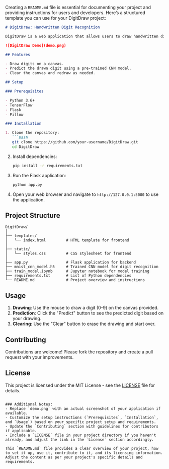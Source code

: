 Creating a `README.md` file is essential for documenting your project and providing instructions for users and developers. Here’s a structured template you can use for your DigitDraw project:

```markdown
# DigitDraw: Handwritten Digit Recognition

DigitDraw is a web application that allows users to draw handwritten digits and uses a trained convolutional neural network (CNN) model to predict the digit drawn.

![DigitDraw Demo](demo.png)

## Features

- Draw digits on a canvas.
- Predict the drawn digit using a pre-trained CNN model.
- Clear the canvas and redraw as needed.

## Setup

### Prerequisites

- Python 3.6+
- TensorFlow
- Flask
- Pillow

### Installation

1. Clone the repository:
   ```bash
   git clone https://github.com/your-username/DigitDraw.git
   cd DigitDraw
   ```

2. Install dependencies:
   ```bash
   pip install -r requirements.txt
   ```

3. Run the Flask application:
   ```bash
   python app.py
   ```

4. Open your web browser and navigate to `http://127.0.0.1:5000` to use the application.

## Project Structure

```
DigitDraw/
│
├── templates/
│   └── index.html         # HTML template for frontend
│
├── static/
│   └── styles.css         # CSS stylesheet for frontend
│
├── app.py                 # Flask application for backend
├── mnist_cnn_model.h5     # Trained CNN model for digit recognition
├── train_model.ipynb      # Jupyter notebook for model training
├── requirements.txt       # List of Python dependencies
└── README.md              # Project overview and instructions
```

## Usage

1. **Drawing**: Use the mouse to draw a digit (0-9) on the canvas provided.
2. **Prediction**: Click the "Predict" button to see the predicted digit based on your drawing.
3. **Clearing**: Use the "Clear" button to erase the drawing and start over.

## Contributing

Contributions are welcome! Please fork the repository and create a pull request with your improvements.

## License

This project is licensed under the MIT License - see the [LICENSE](LICENSE) file for details.
```

### Additional Notes:
- Replace `demo.png` with an actual screenshot of your application if available.
- Customize the setup instructions (`Prerequisites`, `Installation`, and `Usage`) based on your specific project setup and requirements.
- Update the `Contributing` section with guidelines for contributors if applicable.
- Include a `LICENSE` file in your project directory if you haven't already, and adjust the link in the `License` section accordingly.

This `README.md` file provides a clear overview of your project, how to set it up, use it, contribute to it, and its licensing information. Adjust the content as per your project's specific details and requirements.
